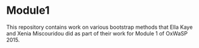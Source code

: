# Module1
This repository contains work on various bootstrap methods that Ella Kaye and Xenia Miscouridou did as part of their work for Module 1 of OxWaSP 2015.

